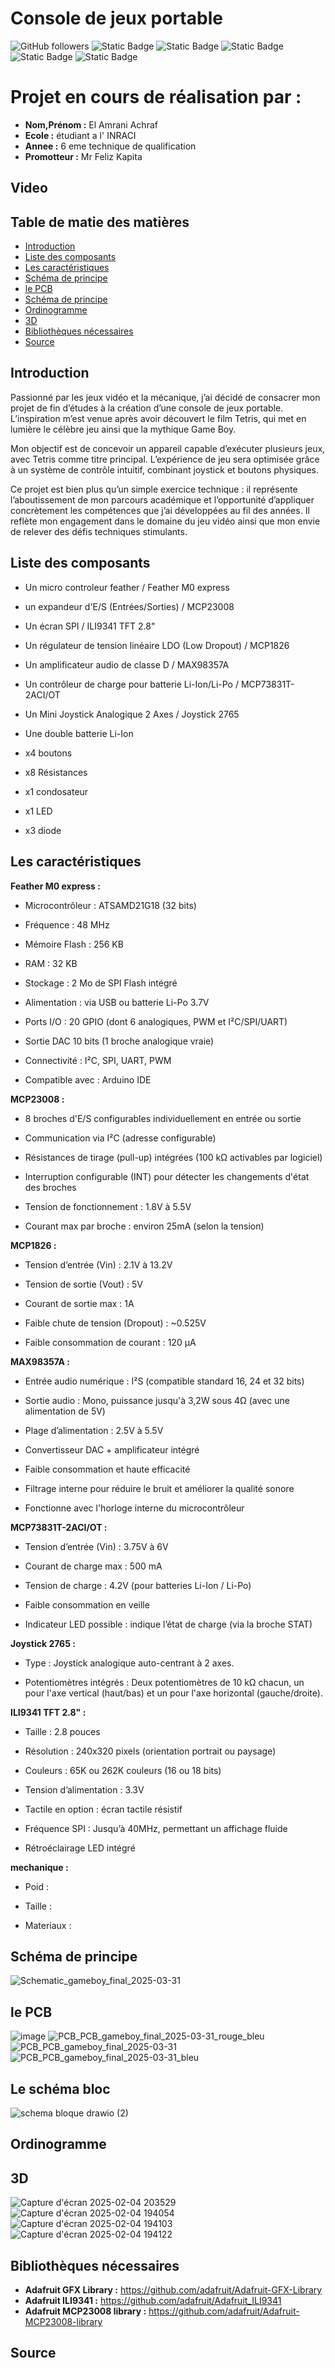 
# Console de jeux portable
 <img alt="GitHub followers" src="https://img.shields.io/github/followers/Achraf-ElAmrani?style=flat&logo=github"> <img alt="Static Badge" src="https://img.shields.io/badge/French-8A2BE2"> <img alt="Static Badge" src="https://img.shields.io/badge/Projet-8A2BE2?color=blue"> <img alt="Static Badge" src="https://img.shields.io/badge/-%20?logo=cplusplus"> <img alt="Static Badge" src="https://img.shields.io/badge/-%20?logo=easyeda&color=blue"> <img alt="Static Badge" src="https://img.shields.io/badge/-%20?logo=arduino&color=lightblue">

# Projet en cours de réalisation par : 
- **Nom,Prénom :** El Amrani Achraf
- **Ecole :** étudiant a l' INRACI
- **Annee :** 6 eme technique de qualification
- **Promotteur :** Mr Feliz Kapita 
## Video
## Table de matie des matières
- [Introduction](#Introduction)
- [Liste des composants](#Liste-des-composants)
- [Les caractéristiques](#Les-caractéristiques)
- [Schéma de principe](#Schéma-de-principe)
- [le PCB](#le-PCB)
- [Schéma de principe](#Le-schéma-bloc)
- [Ordinogramme](#Ordinogramme)
- [3D](#3D)
- [Bibliothèques nécessaires](#Bibliothèques-nécessaires)
- [Source](#Source)
## Introduction

Passionné par les jeux vidéo et la mécanique, j’ai décidé de consacrer mon projet de fin d’études à la création d’une console de jeux portable. L’inspiration m’est venue après avoir découvert le film Tetris, qui met en lumière le célèbre jeu ainsi que la mythique Game Boy.

Mon objectif est de concevoir un appareil capable d’exécuter plusieurs jeux, avec Tetris comme titre principal. L’expérience de jeu sera optimisée grâce à un système de contrôle intuitif, combinant joystick et boutons physiques.

Ce projet est bien plus qu’un simple exercice technique : il représente l’aboutissement de mon parcours académique et l’opportunité d’appliquer concrètement les compétences que j’ai développées au fil des années. Il reflète mon engagement dans le domaine du jeu vidéo ainsi que mon envie de relever des défis techniques stimulants.

## Liste des composants

- Un micro controleur feather / Feather M0 express

- un  expandeur d'E/S (Entrées/Sorties) / MCP23008

- Un écran SPI / ILI9341 TFT 2.8"

- Un régulateur de tension linéaire LDO (Low Dropout) / MCP1826

- Un amplificateur audio de classe D / MAX98357A 

- Un contrôleur de charge pour batterie Li-Ion/Li-Po / MCP73831T-2ACI/OT

- Un  Mini Joystick Analogique 2 Axes / Joystick 2765

- Une double batterie Li-Ion

- x4 boutons

- x8 Résistances

- x1 condosateur 

- x1 LED 

- x3 diode

## Les caractéristiques
**Feather M0 express :** 

- Microcontrôleur : ATSAMD21G18 (32 bits)

- Fréquence : 48 MHz

- Mémoire Flash : 256 KB

- RAM : 32 KB

- Stockage : 2 Mo de SPI Flash intégré 

- Alimentation : via USB ou batterie Li-Po 3.7V 

- Ports I/O : 20 GPIO (dont 6 analogiques, PWM et I²C/SPI/UART)

- Sortie DAC 10 bits (1 broche analogique vraie)

- Connectivité : I²C, SPI, UART, PWM

- Compatible avec : Arduino IDE

**MCP23008 :**

- 8 broches d'E/S configurables individuellement en entrée ou sortie

- Communication via I²C (adresse configurable)

- Résistances de tirage (pull-up) intégrées (100 kΩ activables par logiciel)

- Interruption configurable (INT) pour détecter les changements d'état des broches

- Tension de fonctionnement : 1.8V à 5.5V

- Courant max par broche : environ 25mA (selon la tension)

**MCP1826 :**

- Tension d’entrée (Vin) : 2.1V à 13.2V

- Tension de sortie (Vout) : 5V 

- Courant de sortie max : 1A

- Faible chute de tension (Dropout) : ~0.525V 

- Faible consommation de courant : 120 µA

**MAX98357A :**

- Entrée audio numérique : I²S (compatible standard 16, 24 et 32 bits)

- Sortie audio : Mono, puissance jusqu'à 3,2W sous 4Ω (avec une alimentation de 5V)

- Plage d’alimentation : 2.5V à 5.5V

- Convertisseur DAC + amplificateur intégré

- Faible consommation et haute efficacité 

- Filtrage interne pour réduire le bruit et améliorer la qualité sonore

- Fonctionne avec l'horloge interne du microcontrôleur

**MCP73831T-2ACI/OT :**

- Tension d’entrée (Vin) : 3.75V à 6V

- Courant de charge max : 500 mA 

- Tension de charge : 4.2V (pour batteries Li-Ion / Li-Po)

- Faible consommation en veille

- Indicateur LED possible : indique l’état de charge (via la broche STAT)

**Joystick 2765 :**

- Type : Joystick analogique auto-centrant à 2 axes.​

- Potentiomètres intégrés : Deux potentiomètres de 10 kΩ chacun, un pour l'axe vertical (haut/bas) et un pour l'axe horizontal (gauche/droite).

**ILI9341 TFT 2.8" :**

- Taille : 2.8 pouces

- Résolution : 240x320 pixels (orientation portrait ou paysage)

- Couleurs : 65K ou 262K couleurs (16 ou 18 bits)

- Tension d’alimentation : 3.3V 

- Tactile en option :  écran tactile résistif 

- Fréquence SPI : Jusqu’à 40MHz, permettant un affichage fluide

- Rétroéclairage LED intégré
  
**mechanique :**

- Poid :

- Taille :

- Materiaux :


## Schéma de principe
![Schematic_gameboy_final_2025-03-31](https://github.com/user-attachments/assets/34e4be20-1f5d-4c5e-beee-5dde37f4b80f)

## le PCB
![image](https://github.com/user-attachments/assets/ff6a07bb-495c-4cd1-9c17-486cee9259d6)
![PCB_PCB_gameboy_final_2025-03-31_rouge_bleu](https://github.com/user-attachments/assets/aa09dab5-3835-4bec-b8a7-b3e5cea5c03d)
![PCB_PCB_gameboy_final_2025-03-31](https://github.com/user-attachments/assets/48dd8dd1-aab3-45cb-8d5d-ffff849005d8)
![PCB_PCB_gameboy_final_2025-03-31_bleu](https://github.com/user-attachments/assets/871a825a-0fbd-48c3-8dc2-fe9252e4e250)

## Le schéma bloc
![schema bloque  drawio (2)](https://github.com/user-attachments/assets/83ecc262-afdc-4523-affc-aa4a836d04b1)

## Ordinogramme
## 3D 
![Capture d'écran 2025-02-04 203529](https://github.com/user-attachments/assets/c2d2cccd-72f5-401e-8e14-7d100f6c450f)
![Capture d'écran 2025-02-04 194054](https://github.com/user-attachments/assets/2d69b65a-8281-49bf-bdec-56c905a3ff89)
![Capture d'écran 2025-02-04 194103](https://github.com/user-attachments/assets/9dff16ac-fc47-44fa-903b-3567f36d163e)
![Capture d'écran 2025-02-04 194122](https://github.com/user-attachments/assets/b390fd98-e645-4a37-a916-45a664a20343)
## Bibliothèques nécessaires
- **Adafruit GFX Library :** https://github.com/adafruit/Adafruit-GFX-Library
- **Adafruit ILI9341 :** https://github.com/adafruit/Adafruit_ILI9341
- **Adafruit MCP23008 library :** https://github.com/adafruit/Adafruit-MCP23008-library
## Source 

